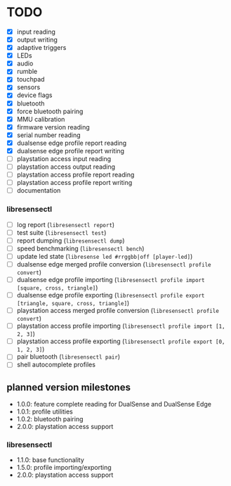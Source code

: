 # TODO

- [x] input reading
- [x] output writing
- [x] adaptive triggers
- [x] LEDs
- [x] audio
- [x] rumble
- [x] touchpad
- [x] sensors
- [x] device flags
- [x] bluetooth
- [x] force bluetooth pairing
- [x] MMU calibration
- [x] firmware version reading
- [x] serial number reading
- [x] dualsense edge profile report reading
- [x] dualsense edge profile report writing
- [ ] playstation access input reading
- [ ] playstation access output reading
- [ ] playstation access profile report reading
- [ ] playstation access profile report writing
- [ ] documentation

### libresensectl

- [ ] log report (`libresensectl report`)
- [ ] test suite (`libresensectl test`)
- [ ] report dumping (`libresensectl dump`)
- [ ] speed benchmarking (`libresensectl bench`)
- [ ] update led state (`libresense led #rrggbb|off [player-led]`)
- [ ] dualsense edge merged profile conversion (`libresensectl profile convert`)
- [ ] dualsense edge profile importing (`libresensectl profile import [square, cross, triangle]`)
- [ ] dualsense edge profile exporting (`libresensectl profile export [triangle, square, cross, triangle]`)
- [ ] playstation access merged profile conversion (`libresensectl profile convert`)
- [ ] playstation access profile importing (`libresensectl profile import [1, 2, 3]`)
- [ ] playstation access profile exporting (`libresensectl profile export [0, 1, 2, 3]`)
- [ ] pair bluetooth (`libresensectl pair`)
- [ ] shell autocomplete profiles

## planned version milestones

- 1.0.0: feature complete reading for DualSense and DualSense Edge
- 1.0.1: profile utilities
- 1.0.2: bluetooth pairing
- 2.0.0: playstation access support

### libresensectl

- 1.1.0: base functionality
- 1.5.0: profile importing/exporting
- 2.0.0: playstation access support
